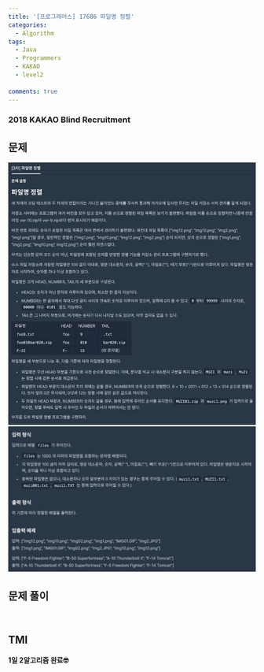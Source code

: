 ```yaml
---
title: '[프로그래머스] 17686 파일명 정렬'
categories:
  - Algorithm
tags:
  - Java
  - Programmers
  - KAKAO
  - level2

comments: true 
---
```

### 2018 KAKAO Blind Recruitment

## 문제
<a href="/assets/images/P17686_1.png"><img src="/assets/images/P17686_1.png"></a>
<a href="/assets/images/P17686_2.png"><img src="/assets/images/P17686_2.png"></a>
 <br/>

## 문제 풀이
<script src="https://gist.github.com/kyeahen/5d0f67a757360078976e356e5d51ba93.js"></script>
<br/>

## TMI

**1일 2알고리즘 완료🤓**


